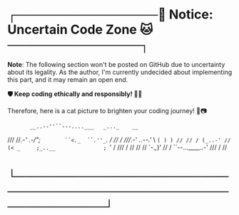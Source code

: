 # ┌────────────────🐾 Notice: Uncertain Code Zone 🐱───────────────┐

**Note**: The following section won't be posted on GitHub due to uncertainty about its legality.
As the author, I'm currently undecided about implementing this part, and it may remain an open end.

**🛡️ Keep coding ethically and responsibly! 🌱✨**

Therefore, here is a cat picture to brighten your coding journey! 🐾📷

           __..--''``---....___   _..._    __
 /// //_.-'    .-/";  `        ``<._  ``.''_ `. / // /
///_.-' _..--.'_    \                    `( ) ) // //
/ (_..-' // (< _     ;_..__               ; `' / ///
 / // // //  `-._,_)' // / ``--...____..-' /// / //

# └────────────────────────────────────────────────────────────┘
